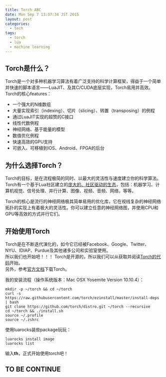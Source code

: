 ```yaml
---
title: Torch ABC
date: Mon Sep 7 13:37:34 JST 2015
layout: post
categories:
  - tech
tags:
  - torch
  - lua
  - machine learning
---
```

## Torch是什么？
Torch是一个对多种机器学习算法有着广泛支持的科学计算框架，得益于一个简单并快速的脚本语言——LuaJIT、及其C/CUDA底层实现，Torch易用并高效。  
Torch的核心features：  

* 一个强大的N维数组
* 大量实现索引（indexing）、切片（slicing）、转置（transposing）的例程
* 通过LuaJIT实现的超赞的C接口
* 线性代数例程
* 神经网络、基于能量的模型
* 数值优化例程
* 快速高效的GPU支持
* 可嵌入、可移植到IOS、Android、FPGA的后台

## 为什么选择Torch？
Torch的目标，是在流程极简的同时、以最大的灵活性与速度建立你的科学算法。  
Torch有一个基于Lua社区建立的[庞大的、社区驱动的生态](https://github.com/torch/torch7/wiki/Cheatsheet)，包括：机器学习、计算机视觉、信号处理、并行计算、图像、视频、音频、网络，等等。  

Torch的核心是流行的神经网络极其简单易用的优化库，它在视线复杂的神经网络拓扑的实现上有着极大的灵活性。你可以建立任意的神经网络图，并使用CPU和GPU等高效的方式并行它们。  

## 开始使用Torch
Torch是在不断迭代演化的，如今它已经被Facebook、Google、Twitter、NYU、IDIAP、Purdue及其他诸多公司和实验室使用。  
所以我们也开始吧！！！ 
Torch是开源的，所以我们可以从获取并阅读[Torch的代码](https://github.com/torch/torch7)开始。  
另外，参考[官方文档](http://torch.ch/docs/getting-started.html)下载Torch。  

我的安装流程（操作系统版本：Mac OSX Yosemite Version 10.10.4）：  

	mkdir -p ~/torch && cd ~/torch
	curl -s https://raw.githubusercontent.com/torch/ezinstall/master/install-deps | bash
	git clone https://github.com/torch/distro.git ~/torch --recursive
	cd ~/torch && ./install.sh
	source ~/.profile
	source ~/.zshrc


使用luarocks装些package玩玩：  

	luarocks install image
	luarocks list


输入**th**，正式开始使用torch吧！  

## TO BE CONTINUE

